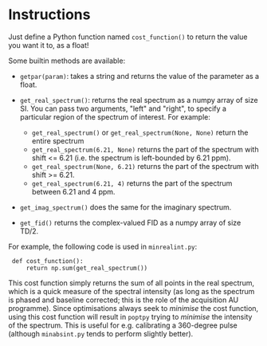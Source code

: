 # Instructions

Just define a Python function named `cost_function()` to return the value you want it to, as a float!

Some builtin methods are available:

 - `getpar(param)`: takes a string and returns the value of the parameter as a float.

 - `get_real_spectrum()`: returns the real spectrum as a numpy array of size SI. You can pass two arguments, "left" and "right", to specify a particular region of the spectrum of interest. For example:

   - `get_real_spectrum()` or `get_real_spectrum(None, None)` return the entire spectrum
   - `get_real_spectrum(6.21, None)` returns the part of the spectrum with shift <= 6.21 (i.e. the spectrum is left-bounded by 6.21 ppm).
   - `get_real_spectrum(None, 6.21)` returns the part of the spectrum with shift >= 6.21.
   - `get_real_spectrum(6.21, 4)` returns the part of the spectrum between 6.21 and 4 ppm.

 - `get_imag_spectrum()` does the same for the imaginary spectrum.
 - `get_fid()` returns the complex-valued FID as a numpy array of size TD/2.

For example, the following code is used in `minrealint.py`:

     def cost_function():
         return np.sum(get_real_spectrum())

This cost function simply returns the sum of all points in the real spectrum, which is a quick measure of the spectral intensity (as long as the spectrum is phased and baseline corrected; this is the role of the acquisition AU programme). Since optimisations always seek to *minimise* the cost function, using this cost function will result in `poptpy` trying to *minimise* the intensity of the spectrum. This is useful for e.g. calibrating a 360-degree pulse (although `minabsint.py` tends to perform slightly better).
